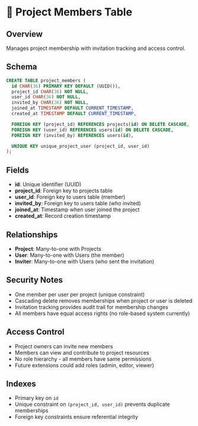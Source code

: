 # 👥 Project Members Table

## Overview
Manages project membership with invitation tracking and access control.

## Schema
```sql
CREATE TABLE project_members (
  id CHAR(36) PRIMARY KEY DEFAULT (UUID()),
  project_id CHAR(36) NOT NULL,
  user_id CHAR(36) NOT NULL,
  invited_by CHAR(36) NOT NULL,
  joined_at TIMESTAMP DEFAULT CURRENT_TIMESTAMP,
  created_at TIMESTAMP DEFAULT CURRENT_TIMESTAMP,

  FOREIGN KEY (project_id) REFERENCES projects(id) ON DELETE CASCADE,
  FOREIGN KEY (user_id) REFERENCES users(id) ON DELETE CASCADE,
  FOREIGN KEY (invited_by) REFERENCES users(id),

  UNIQUE KEY unique_project_user (project_id, user_id)
);
```

## Fields
- **id**: Unique identifier (UUID)
- **project_id**: Foreign key to projects table
- **user_id**: Foreign key to users table (member)
- **invited_by**: Foreign key to users table (who invited)
- **joined_at**: Timestamp when user joined the project
- **created_at**: Record creation timestamp

## Relationships
- **Project**: Many-to-one with Projects
- **User**: Many-to-one with Users (the member)
- **Inviter**: Many-to-one with Users (who sent the invitation)

## Security Notes
- One member per user per project (unique constraint)
- Cascading delete removes memberships when project or user is deleted
- Invitation tracking provides audit trail for membership changes
- All members have equal access rights (no role-based system currently)

## Access Control
- Project owners can invite new members
- Members can view and contribute to project resources
- No role hierarchy - all members have same permissions
- Future extensions could add roles (admin, editor, viewer)

## Indexes
- Primary key on `id`
- Unique constraint on `(project_id, user_id)` prevents duplicate memberships
- Foreign key constraints ensure referential integrity